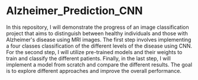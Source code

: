 # Alzheimer_Prediction_CNN
In this repository, I will demonstrate the progress of an image classification project that aims to distinguish between healthy individuals and those with Alzheimer's disease using MRI images. The first step involves implementing a four classes classification of the different levels of the disease using CNN. For the second step, I will utilize pre-trained models and their weights to train and classify the different patients. Finally, in the last step, I will implement a model from scratch and compare the different results. The goal is to explore different approaches and improve the overall performance.
